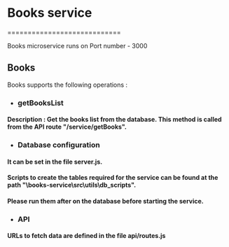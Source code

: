 # Books service

============================

Books microservice runs on Port number - 3000

## Books

Books supports the following operations :

- ### getBooksList
#### Description : Get the books list from the database. This method is called from the API route "/service/getBooks".

- ### Database configuration
#### It can be set in the file server.js.
#### Scripts to create the tables required for the service can be found at the path     "\books-service\src\utils\db_scripts".
#### Please run them after on the database before starting the service.

- ### API
#### URLs to fetch data are defined in the file api/routes.js